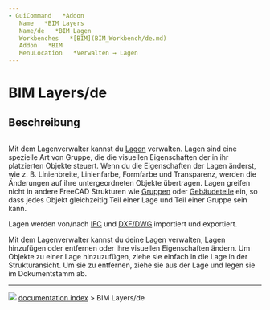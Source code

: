 ```yaml
---
- GuiCommand   *Addon
   Name   *BIM Layers
   Name/de   *BIM Lagen
   Workbenches   *[BIM](BIM_Workbench/de.md)
   Addon   *BIM
   MenuLocation   *Verwalten → Lagen
---
```


# BIM Layers/de

## Beschreibung

<img alt="" src=images/BIM_layers_screenshot.png  style="width   *1024px;">

Mit dem Lagenverwalter kannst du [Lagen](Draft_Layer/de.md) verwalten. Lagen sind eine spezielle Art von Gruppe, die die visuellen Eigenschaften der in ihr platzierten Objekte steuert. Wenn du die Eigenschaften der Lagen änderst, wie z. B. Linienbreite, Linienfarbe, Formfarbe und Transparenz, werden die Änderungen auf ihre untergeordneten Objekte übertragen. Lagen greifen nicht in andere FreeCAD Strukturen wie [Gruppen](Std_Group/de.md) oder [Gebäudeteile](Arch_BuildingPart/de.md) ein, so dass jedes Objekt gleichzeitig Teil einer Lage und Teil einer Gruppe sein kann.

Lagen werden von/nach [IFC](Arch_IFC/de.md) und [DXF/DWG](Draft_DXF/de.md) importiert und exportiert.

Mit dem Lagenverwalter kannst du deine Lagen verwalten, Lagen hinzufügen oder entfernen oder ihre visuellen Eigenschaften ändern. Um Objekte zu einer Lage hinzuzufügen, ziehe sie einfach in die Lage in der Strukturansicht. Um sie zu entfernen, ziehe sie aus der Lage und legen sie im Dokumentstamm ab.



---
![](images/Right_arrow.png) [documentation index](../README.md) > BIM Layers/de
